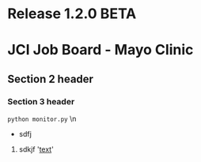 # Release 1.2.0 BETA
# JCI Job Board - Mayo Clinic
## Section 2 header
### Section 3 header
``` python monitor.py ``` \n
- sdfj
1. sdkjf
'[text](url)'

